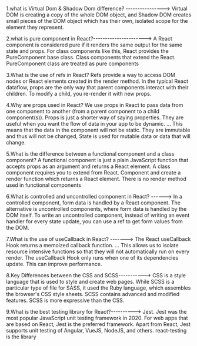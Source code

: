 1.what is Virtual Dom & Shadow Dom difference? ---------------->
Virtual DOM is creating a copy of the whole DOM object, and Shadow DOM creates small pieces of the DOM object 
which has their own, isolated scope for the element they represent.



2.what is pure component in React?---------------------->
A React component is considered pure if it renders the same output for the same state and props. For class
components like this, React provides the PureComponent base class. Class components that extend the React.
PureComponent class are treated as pure components


3.What is the use of refs in React?
Refs provide a way to access DOM nodes or React elements created in the render method. In the typical React dataflow,
props are the only way that parent components interact with their children. To modify a child, you re-render it with new props.

4.Why are props used in React?
We use props in React to pass data from one component to another (from a parent component to a child component(s)). 
Props is just a shorter way of saying properties. They are useful when you want the flow of data in your app to be dynamic. 
... This means that the data in the component will not be static. They are immutable and thus will not be changed, State is used for mutable data
or data that will change.

5.What is the difference between a functional component and a class component?
A functional component is just a plain JavaScript function that accepts props as an argument and returns a React element. A class component requires you to extend from React. Component and create a render function which returns a React element. There is no render method used in functional components

6.What is controlled and uncontrolled component in React? ------>
In a controlled component, form data is handled by a React component. The alternative is uncontrolled components, where form data is handled by the DOM itself. To write an uncontrolled component, instead of writing an event handler for every state update, you can use a ref to get form values from the DOM.

7.What is the use of useCallback in React? ------->
The React useCallback Hook returns a memoized callback function. ... This allows us to isolate resource intensive functions so that they will not automatically run on every render. The useCallback Hook only runs when one of its dependencies update. This can improve performance.


8.Key Differences between the CSS and SCSS----------->
CSS is a style language that is used to style and create web pages. While SCSS is a particular type of file for SASS, it used the Ruby language, which assembles the browser's CSS style sheets. SCSS contains advanced and modified features. SCSS is more expressive than the CSS.


9.What is the best testing library for React?---------->
Jest. Jest was the most popular JavaScript unit testing framework in 2020. For web apps that are based on React, Jest is the preferred framework. Apart from React, Jest supports unit testing of Angular, VueJS, NodeJS, and others.
react-testing is the library
